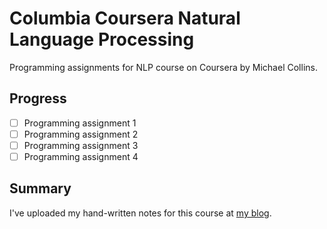 # Columbia Coursera Natural Language Processing

Programming assignments for NLP course on Coursera by Michael Collins.

## Progress

- [ ] Programming assignment 1
- [ ] Programming assignment 2
- [ ] Programming assignment 3
- [ ] Programming assignment 4

## Summary

I've uploaded my hand-written notes for this course at [my blog](https://shawnliu.me/resources/).
